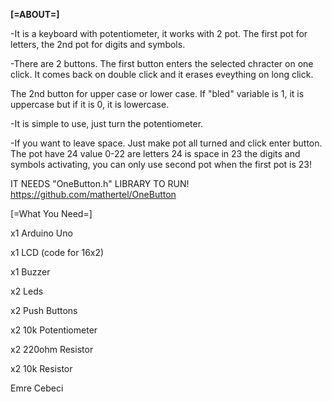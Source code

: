 <strong>[=ABOUT=]</strong>

-It is a keyboard with potentiometer, it works with 2 pot. The first pot for letters, the 2nd pot for digits and symbols.

-There are 2 buttons. The first button enters the selected chracter on one click. It comes back on double click and it erases eveything on long click.

The 2nd button for upper case or lower case. If "bled" variable is 1, it is uppercase but if it is 0, it is lowercase.

-It is simple to use, just turn the potentiometer.

-If you want to leave space. Just make pot all turned and click enter button.
The pot have 24 value
0-22 are letters
24 is space
in 23 the digits and symbols activating, you can only use second pot when the first pot is 23!

IT NEEDS "OneButton.h" LIBRARY TO RUN!
 https://github.com/mathertel/OneButton

[=What You Need=]

x1 Arduino Uno

x1 LCD (code for 16x2)

x1 Buzzer

x2 Leds

x2 Push Buttons

x2 10k Potentiometer

x2 220ohm Resistor

x2 10k Resistor

Emre Cebeci
